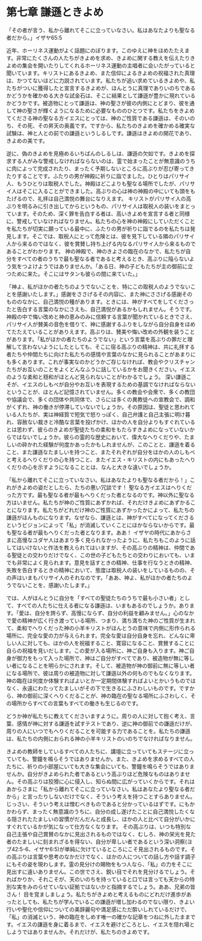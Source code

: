 # 第七章 謙遜ときよめ

「その者が言う、私から離れてそこに立っていなさい。私はあなたよりも聖なる者だから。」イザヤ65:5

近年、ホーリネス運動がよく話題にのぼります。このゆえに神をほめたたえます。非常にたくさんの人たちがきよめを求め、きよめに関する教えを伝えたりきよめの集会を開いたりしてくれるホーリネス運動の主唱者に会いたがっていると聞いています。キリストにあるきよめ、また信仰によるきよめの祝福された真理は、かつてないほどに力説されています。私たちが追い求めているきよめや、私たちがついに獲得したと宣言するきよめが、ほんとうに真理でありいのちであるかどうかを確かめる大きな試金石は、そこに結果として謙遜が豊かに現れているかどうかです。被造物にとって謙遜は、神の聖さが彼の内側にとどまり、彼を通して神の聖さが輝くようになるために必要なもののひとつです。私たちをきよめてくださる神の聖なる方イエスにとっては、神のご性質である謙遜は、そのいのち、その死、その昇天の奥義です。ですから、私たちのきよめを確かめる確実な試験は、神と人との前での謙遜というしるしです。謙遜はきよめの開花であり、きよめの美です。

逆に、偽のきよめを見極めるいちばんのしるしは、謙遜の欠如です。きよめを探求する人がみな警戒しなければならないのは、霊で始まったことが無意識のうちに肉によって完成されたり、まったく予期しないところに高ぶりが忍び寄ってきたりすることです。ふたりの男が神殿に祈りに詣でました。ひとりはパリサイ人、もうひとりは取税人でした。神殿はどこよりも聖なる場所でしたが、パリサイ人はそこに入ることができました。高ぶりの心は神の神殿の中にいても頭をもたげるので、礼拝は自己満悦の舞台になりえます。 キリストがパリサイ人の高ぶりを明るみに引き出してからというもの、パリサイ人は取税人の装いをまとっています。そのため、深く罪を告白する者は、高いきよめを宣言する者と同様に、警戒していなければなりません。私たちの心を神の神殿にしていただくことを私たちが切実に願っている最中に、ふたりの男が祈りに詣でるのを私たちは発見します。そこでは、取税人にとって危険とは、彼を見下している隣のパリサイ人から来るのではなく、彼を賞賛し持ち上げる内なるパリサイ人から来るものであることがわかります。 神の神殿で、神のきよさの臨在のなかで、私たちが自分をすべての者のうちで最も聖なる者であると考えるとき、高ぶりに陥らないよう気をつよけようではありませんか。「ある日、神の子どもたちが主の御前に立つために来た。そこにはサタンも彼らの間に来ていた。」

「神よ、私がほかの者たちのようでないことを、特にこの取税人のようでないことを感謝いたします。」感謝をささげるその内容に、また神にささげる感謝そのもののなかに、自己満悦の種があります。ときには、神がすべてをしてくださったと告白する言葉のなかにさえも、自己満悦があるかもしれません。そうです。神殿の中で悔い改めと神の恵みのみに信頼する言葉が聞かれているときでさえ、パリサイ人が賛美の音色を借りて、神に感謝するふりをしながら自分自身をほめてたたえていることがありえます。高ぶりは、賛美や悔い改めの外観を装うことがあります。「私がほかの者たちのようでない」という言葉を高ぶりの罪だと理解して言わないようにしたとしても、そこに宿る高ぶりの精神は、共に礼拝する者たちや仲間たちに向けた私たちの感情や言葉のなかに見られることがあまりにも多くあります。これが事実なのかどうかご存じなければ、教会やクリスチャンたちがお互いのことをよくどんなふうに話しているかをお聞きください。イエスのような柔和と穏和がほとんど見られないことがわかるでしょう。 深い謙遜こそが、イエスのしもべが自分やお互いを表現するための基調でなければならないということが、ほとんど記憶されていません。多くの教会や会衆で、多くの教団や協議会で、多くの団体や共同体で、さらには多くの異教徒への宣教会で、調和がくずれ、神の働きが停滞していないでしょうか。その原因は、聖徒と思われている人たちが、実は神経質で短気で怒りっぽく、自己弁護と自己主張に明け暮れ、容赦ない裁きと冷酷な言葉を投げかけ、ほかの人を自分よりもすぐれているとは思わず、彼らのきよめが聖徒たちの柔和をもたらすきよめになっていないからではないでしょうか。彼らの霊的な歴史において、偉大なへりくだりや、たましいの砕かれた経験が何度かあったかもしれませんが、このことと、謙遜を着ること、また謙遜なたましいを持つこと、またそれぞれが自分をほかの人のしもべと考えるへりくだりの心を持つこと、またイエス・キリストの内にもあったへりくだりの心を示すようになることとは、なんと大きな違いでしょうか。

「私から離れてそこに立っていなさい。私はあなたよりも聖なる者だから！」これがきよめの姿だとしたら、たちの悪い冗談です！ 聖なる方イエスはへりくだった方です。最も聖なる者が最もへりくだった者となるのです。神以外に聖なる方はいません。私たちが神のご性質にあずかれば、それだけきよめにあずかることになります。私たちがどれだけ神のご性質にあずかったかによって、私たちの謙遜がほんものになります。なぜなら、謙遜とは、神がすべてになってくださるというビジョンによって「私」が消滅していくことにほかならないからです。最も聖なる者が最もへりくだった者となります。ああ！ イザヤの時代にあからさまに高慢なユダヤ人はあまり多く見られなかったように、私たちもこのように話してはいけないと作法を教えられてはいますが、その高ぶりの精神は、仲間である聖徒との交わりだけでなく、この世の子どもたちとの交わりにおいても、いまでも非常によく見られます。意見を話すときの精神、仕事を行なうときの精神、失敗を告白するときの精神において、態度は取税人の装いをしているものの、その声はいまもパリサイ人のそれなのです。「ああ、神よ、私がほかの者たちのようでないことを、感謝いたします。」

では、人がほんとうに自分を「すべての聖徒たちのうちで最も小さい者」として、すべての人たちに仕える者になる謙遜は、いまもあるのでしょうか。あります。「愛は、自分を誇らず、高慢にならず、自分の利益を顧みません。」心のなかで愛の精神が広く行き渡っている場所、つまり、満ち満ちた神のご性質が生まれて、柔和でへりくだった神の小羊キリストがほんとうの意味で内側に形作られる場所に、完全な愛の力が与えられます。完全な愛は自分自身を忘れ、どんなに卑しい人に対しても、ほかの人を祝福すること、寛容になること、賞賛することに自らの祝福を見いだします。この愛が入る場所に、神ご自身も入ります。神ご自身が御力をもって入った場所で、神はご自分がすべてであり、被造物が無に等しい者になることを明らかにされます。そして、被造物が神の御前に無に等しい者になる場所で、彼は周りの被造物に対して謙遜以外の何ものでもなくなります。神の臨在は何度か体験すればよいとか一定期間体験すればよいとかいうものではなく、永遠にわたってたましいがその下で生きるにふさわしいものです。ですから、神の御前に深くへりくだることが、神の臨在の聖なる場所にふさわしく、その場所からすべての言葉もすべての働きも生じるのです。

どうか神が私たちに教えてくださいますように。周りの人に対して抱く考え、言葉、感情が神に対する謙遜を試すテストであり、逆に神の御前での謙遜だけが、周りの人にいつでもへりくだることを可能する力であることを。私たちの謙遜は、私たちの内側におられる神の小羊キリストのいのちでなければなりません。

きよめの教師をしているすべての人たちに、講壇に立っていてもステージに立っていても、警鐘を鳴らそうではありませんか。また、きよめを求めるすべての人たちに、祈りの小部屋にいても大きな集会にいても、警鐘を鳴らそうではありませんか。自分がきよめられた者であるという高ぶりほど危険なものはありません。その高ぶりは狡猾に心に侵入し、知らぬ間に広がっていくからです。それはあからさまに「私から離れてそこに立っていなさい。私はあなたより聖なる者だから」と言ったりしないだけでなく、そういう考えを持つことすらありません。じっさい、そういう考えは憎むべきものであると分かっているはずです。にもかかわらず、まったく無意識のうちに、自分の成し遂げたことに自己満悦したくなる隠されたたましいの習慣がだんだんと成長し、ほかの人と比べて自分がいかにすぐれているかが気になって仕方なくなります。 その高ぶりは、いつも特別な自己主張や自己賞賛のなかに見出されるものではなく、むしろ、神の栄光を見た者のたましいに刻まれざるを得ない、自分が卑しい者であるという深い洞察(ヨブ42:5-6、イザヤ6:5)が単純に欠けているところにこそ見出されるものです。その高ぶりは言葉や思考のなかだけでなく、ほかの人についての話し方や話す調子にもその姿を現わします。霊の見分けの賜物をもつ人なら、「私」の力をそこに見出すに違いありません。この世でさえ、鋭い目でそれを見分けるでしょう。そればかりか、それこそが、天のいのちを持っていると口では言っても天からの特別な実をみのらせていない証拠ではないかと指摘するでしょう。ああ、兄弟の皆さん！ 目を覚ましましょう。私たちがきよめと考えるものにどれだけ進歩があったとしても、私たちが学んでいるこの謙遜が増し加わるのでない限り、きよい行いや聖化や信仰についての美辞麗句や満足感にただ酔いしれているだけで、「私」の消滅という、神の臨在をしめす唯一の確かな記章をつねに外したままです。イエスの謙遜を身に着るまで、イエスを避けどころとし、イエスを隠れ場としようではありませんか。それだけが、私たちのきよめです。
